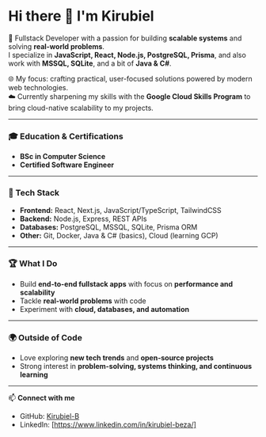 # Hi there 👋 I'm Kirubiel  

🚀 Fullstack Developer with a passion for building **scalable systems** and solving **real-world problems**.  
I specialize in **JavaScript, React, Node.js, PostgreSQL, Prisma**, and also work with **MSSQL, SQLite**, and a bit of **Java & C#**.  

🌐 My focus: crafting practical, user-focused solutions powered by modern web technologies.  
☁️ Currently sharpening my skills with the **Google Cloud Skills Program** to bring cloud-native scalability to my projects.  

---

### 🎓 Education & Certifications
- **BSc in Computer Science**  
- **Certified Software Engineer** 

---

### 🔧 Tech Stack
- **Frontend:** React, Next.js, JavaScript/TypeScript, TailwindCSS  
- **Backend:** Node.js, Express, REST APIs  
- **Databases:** PostgreSQL, MSSQL, SQLite, Prisma ORM  
- **Other:** Git, Docker, Java & C# (basics), Cloud (learning GCP)  

---

### 🏆 What I Do
- Build **end-to-end fullstack apps** with focus on **performance and scalability**  
- Tackle **real-world problems** with code  
- Experiment with **cloud, databases, and automation**  

---

### 🌍 Outside of Code
- Love exploring **new tech trends** and **open-source projects**  
- Strong interest in **problem-solving, systems thinking, and continuous learning**  

---

📫 **Connect with me**  
- GitHub: [Kirubiel-B](https://github.com/Kirubiel-B/)  
- LinkedIn: [https://www.linkedin.com/in/kirubiel-beza/]  

